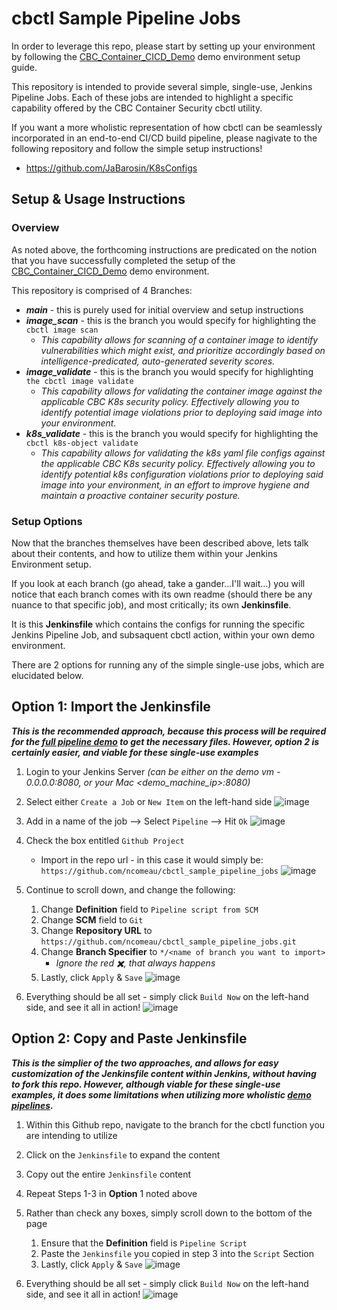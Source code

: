 # cbctl Sample Pipeline Jobs

In order to leverage this repo, please start by setting up your environment by following the [CBC_Container_CICD_Demo](https://github.com/ncomeau/CBC_Container_CICD_Demo) demo environment setup guide.

This repository is intended to provide several simple, single-use, Jenkins Pipeline Jobs. Each of these jobs are intended to highlight a specific capability offered by the CBC Container Security cbctl utility. 

If you want a more wholistic representation of how cbctl can be seamlessly incorporated in an end-to-end CI/CD build pipeline, please nagivate to the following repository and follow the simple setup instructions!
  * https://github.com/JaBarosin/K8sConfigs
  

## Setup & Usage Instructions

### Overview

As noted above, the forthcoming instructions are predicated on the notion that you have successfully completed the setup of the [CBC_Container_CICD_Demo](https://github.com/ncomeau/CBC_Container_CICD_Demo) demo environment.

This repository is comprised of 4 Branches:
  * **_main_** - this is purely used for initial overview and setup instructions
  * **_image_scan_** - this is the branch you would specify for highlighting the ```cbctl image scan``` 
      * _This capability allows for scanning of a container image to identify vulnerabilities which might exist, and prioritize accordingly based on intelligence-predicated, auto-generated severity scores._ 
  * **_image_validate_** - this is the branch you would specify for highlighting ```the cbctl image validate``` 
      * _This capability allows for validating the container image against the applicable CBC K8s security policy. Effectively allowing you to identify potential image violations prior to deploying said image into your environment._
  * **_k8s_validate_** - this is the branch you would specify for highlighting the ```cbctl k8s-object validate``` 
      * _This capability allows for validating the k8s yaml file configs against the applicable CBC K8s security policy. Effectively allowing you to identify potential k8s configuration violations prior to deploying said image into your environment, in an effort to improve hygiene and maintain a proactive container security posture._

### Setup Options

Now that the branches themselves have been described above, lets talk about their contents, and how to utilize them within your Jenkins Environment setup. 

If you look at each branch (go ahead, take a gander...I'll wait...) you will notice that each branch comes with its own readme (should there be any nuance to that specific job), and most critically; its own **Jenkinsfile**. 

It is this **Jenkinsfile** which contains the configs for running the specific Jenkins Pipeline Job, and subsaquent cbctl action, within your own demo environment. 

There are 2 options for running any of the simple single-use jobs, which are elucidated below.

## Option 1: Import the Jenkinsfile 

***This is the recommended approach, because this process will be required for the [full pipeline demo](https://github.com/JaBarosin/K8sConfigs) to get the necessary files. However, option 2 is certainly easier, and viable for these single-use examples***

1. Login to your Jenkins Server _(can be either on the demo vm - 0.0.0.0:8080, or your Mac \<demo_machine_ip\>:8080)_

2. Select either ```Create a Job``` or ```New Item``` on the left-hand side
![image](https://user-images.githubusercontent.com/18126247/126556231-abf0ded9-fffc-494b-9bb5-df5ffabf1d02.png)
          
3. Add in a name of the job --> Select ```Pipeline``` --> Hit ```Ok```
![image](https://user-images.githubusercontent.com/18126247/126556584-384ea3a3-9fa0-46ce-8829-d5559189da29.png)

4. Check the box entitled ```Github Project```
   * Import in the repo url - in this case it would simply be: ```https://github.com/ncomeau/cbctl_sample_pipeline_jobs```
![image](https://user-images.githubusercontent.com/18126247/126557082-877995c0-70bf-4d55-8e51-4f6ca3d84370.png)

5. Continue to scroll down, and change the following:
     1. Change **Definition** field to ```Pipeline script from SCM```
     2. Change **SCM** field to ```Git```
     3. Change **Repository URL** to ```https://github.com/ncomeau/cbctl_sample_pipeline_jobs.git```
     4. Change **Branch Specifier** to ```*/<name of branch you want to import>```
        * _Ignore the red ✖️, that always happens_
     5. Lastly, click ```Apply``` & ```Save```
     ![image](https://user-images.githubusercontent.com/18126247/126558678-d3d1cc4e-93b4-45ed-b583-58de6caa7dac.png)
     
 
6. Everything should be all set - simply click ```Build Now``` on the left-hand side, and see it all in action!
![image](https://user-images.githubusercontent.com/18126247/126559789-c4d63498-ab01-4408-bf45-a4fba1115f39.png)




## Option 2: Copy and Paste Jenkinsfile

***This is the simplier of the two approaches, and allows for easy customization of the Jenkinsfile content within Jenkins, without having to fork this repo. However, although viable for these single-use examples, it does some limitations when utilizing more wholistic [demo pipelines](https://github.com/JaBarosin/K8sConfigs).***

1. Within this Github repo, navigate to the branch for the cbctl function you are intending to utilize

2. Click on the ```Jenkinsfile``` to expand the content

3. Copy out the entire ```Jenkinsfile``` content

4. Repeat Steps 1-3 in **Option** 1 noted above

5. Rather than check any boxes, simply scroll down to the bottom of the page
      1. Ensure that the **Definition** field is ```Pipeline Script```
      2. Paste the ```Jenkinsfile``` you copied in step 3 into the ```Script``` Section
      3. Lastly, click ```Apply``` & ```Save```
      ![image](https://user-images.githubusercontent.com/18126247/126561641-eead9f0a-7e67-473d-ac44-72f3a28a1ddd.png)

6.  Everything should be all set - simply click ```Build Now``` on the left-hand side, and see it all in action!
![image](https://user-images.githubusercontent.com/18126247/126562236-3c641b2b-2303-409b-85d1-a9e0436ed00f.png)



